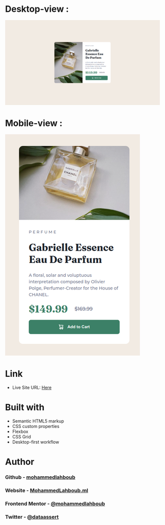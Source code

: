 # Desktop-view :
![](./screenshot-d.jpg)


# Mobile-view :

![](./screenshot-m.jpg)


# Link

- Live Site URL: [Here](https://mohammedlahboub.github.io/Product-preview-card-component/)


# Built with

- Semantic HTML5 markup
- CSS custom properties
- Flexbox
- CSS Grid
- Desktop-first workflow

# Author
### Github - [mohammedlahboub](https://github.com/mohammedlahboub)
### Website - [MohammedLahboub.ml](https://mohammedlahboub.ml)
### Frontend Mentor - [@mohammedlahboub](https://www.frontendmentor.io/profile/mohammedlahboub)
### Twitter - [@dataassert](https://www.twitter.com/dataassert)
